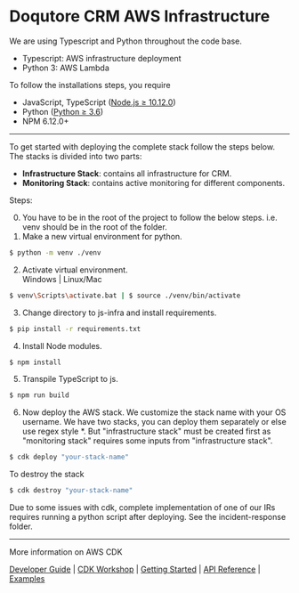 # Doqutore CRM AWS Infrastructure

We are using Typescript and Python throughout the code base.

- Typescript: AWS infrastructure deployment
- Python 3: AWS Lambda

To follow the installations steps, you require

- JavaScript, TypeScript ([Node.js ≥ 10.12.0](https://nodejs.org/download/release/latest-v10.x/))
- Python ([Python ≥ 3.6](https://www.python.org/downloads/))
- NPM 6.12.0+

---

To get started with deploying the complete stack follow the steps below.
The stacks is divided into two parts:

- <b>Infrastructure Stack</b>: contains all infrastructure for CRM.
- <b>Monitoring Stack</b>: contains active monitoring for different components.

Steps:

0. You have to be in the root of the project to follow the below steps. i.e. venv should be in the root of the folder.
1. Make a new virtual environment for python.

```bash
$ python -m venv ./venv
```

2. Activate virtual environment. <br/>
   Windows | Linux/Mac

```bash
$ venv\Scripts\activate.bat | $ source ./venv/bin/activate
```

3. Change directory to js-infra and install requirements.

```bash
$ pip install -r requirements.txt
```

4. Install Node modules.

```bash
$ npm install
```

5. Transpile TypeScript to js.

```bash
$ npm run build
```

6. Now deploy the AWS stack. We customize the stack name with your OS username. We have two stacks, you can deploy them separately or else use regex style \*. But "infrastructure stack" must be created first as "monitoring stack" requires some inputs from "infrastructure stack".

```bash
$ cdk deploy "your-stack-name"
```

To destroy the stack

```bash
$ cdk destroy "your-stack-name"
```

Due to some issues with cdk, complete implementation of one of our IRs requires running a python script after deploying. See the incident-response folder.

---

More information on AWS CDK

[Developer Guide](https://docs.aws.amazon.com/cdk/latest/guide) |
[CDK Workshop](https://cdkworkshop.com/) |
[Getting Started](https://docs.aws.amazon.com/cdk/latest/guide/getting_started.html) |
[API Reference](https://docs.aws.amazon.com/cdk/api/latest/docs/aws-construct-library.html) |
[Examples](https://github.com/aws-samples/aws-cdk-examples)
